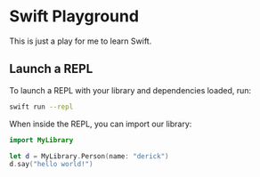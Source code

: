 # Swift Playground
This is just a play for me to learn Swift.

## Launch a REPL
To launch a REPL with your library and dependencies loaded, run:
```sh
swift run --repl
```

When inside the REPL, you can import our library:
```swift
import MyLibrary

let d = MyLibrary.Person(name: "derick")
d.say("hello world!")
```
